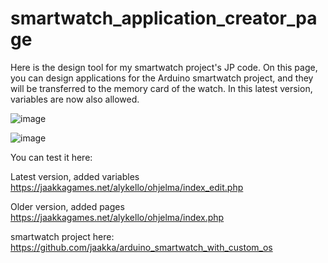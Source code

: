 # smartwatch_application_creator_page


Here is the design tool for my smartwatch project's JP code. 
On this page, you can design applications for the Arduino smartwatch project, 
and they will be transferred to the memory card of the watch. In this latest version, 
variables are now also allowed.

![image](https://github.com/jaakka/smartwatch_application_creator_page/assets/25456491/b904d3e2-3c86-4ce2-8555-32be9114f9f9)

![image](https://github.com/jaakka/smartwatch_application_creator_page/assets/25456491/f29e0e25-6bbb-46d2-99b9-802ffc280dc7)



You can test it here:

Latest version, added variables
https://jaakkagames.net/alykello/ohjelma/index_edit.php

Older version, added pages
https://jaakkagames.net/alykello/ohjelma/index.php


smartwatch project here:
https://github.com/jaakka/arduino_smartwatch_with_custom_os

